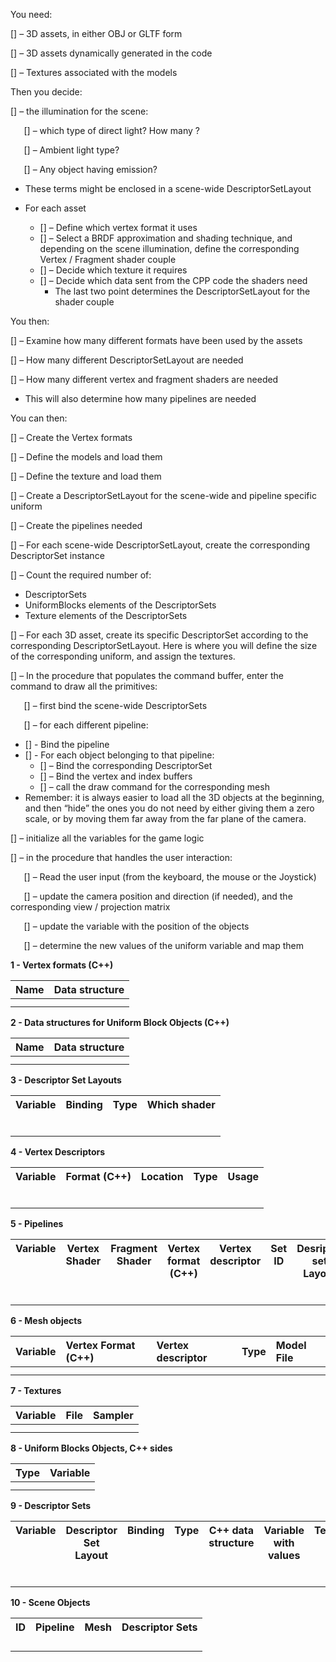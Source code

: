 ﻿You need:

[] – 3D assets, in either OBJ or GLTF form

[] – 3D assets dynamically generated in the code

[] – Textures associated with the models


Then you decide:

[] – the illumination for the scene:

`	`[] – which type of direct light? How many ?

`	`[] – Ambient light type?

`	`[] – Any object having emission?

- These terms might be enclosed in a scene-wide DescriptorSetLayout

- For each asset
  - [] – Define which vertex format it uses
  - [] – Select a BRDF approximation and shading technique, and depending on the scene illumination, define the corresponding Vertex / Fragment shader couple
  - [] – Decide which texture it requires
  - [] – Decide which data sent from the CPP code the shaders need
    - The last two point determines the DescriptorSetLayout for the shader couple

You then:

[] – Examine how many different formats have been used by the assets

[] – How many different DescriptorSetLayout are needed

[] – How many different vertex and fragment shaders are needed

- This will also determine how many pipelines are needed

You can then:

[] – Create the Vertex formats

[] – Define the models and load them

[] – Define the texture and load them

[] – Create a DescriptorSetLayout for the scene-wide and pipeline specific uniform

[] – Create the pipelines needed

[] – For each scene-wide DescriptorSetLayout, create the corresponding DescriptorSet instance

[] – Count the required number of:

- DescriptorSets
- UniformBlocks elements of the DescriptorSets
- Texture elements of the DescriptorSets

[] – For each 3D asset, create its specific DescriptorSet according to the corresponding DescriptorSetLayout. Here is where you will define the size of the corresponding uniform, and assign the textures.

[] – In the procedure that populates the command buffer, enter the command to draw all the primitives:

`	`[] – first bind the scene-wide DescriptorSets

`	`[] – for each different pipeline:

- [] - Bind the pipeline
- [] - For each object belonging to that pipeline:
  - [] – Bind the corresponding DescriptorSet
  - [] – Bind the vertex and index buffers
  - [] – call the draw command for the corresponding mesh
- Remember: it is always easier to load all the 3D objects at the beginning, and then “hide” the ones you do not need by either giving them a zero scale, or by moving them far away from the far plane of the camera.

[] – initialize all the variables for the game logic

[] – in the procedure that handles the user interaction:

`	`[] – Read the user input (from the keyboard, the mouse or the Joystick)

`	`[] – update the camera position and direction (if needed), and the corresponding view / projection matrix

`	`[] – update the variable with the position of the objects

`	`[] – determine the new values of the uniform variable and map them




**1 - Vertex formats (C++)**

|**Name**|**Data structure**|
| :- | :- |
|||
|||



**2 - Data structures for Uniform Block Objects (C++)**

|**Name**|**Data structure**|
| :- | :- |
|||
|||


**3 - Descriptor Set Layouts**

<table><tr><th valign="top"><b>Variable</b></th><th valign="top"><b>Binding</b></th><th valign="top"><b>Type</b></th><th valign="top"><b>Which shader</b></th></tr>
<tr><td rowspan="3" valign="top"></td><td valign="top"></td><td valign="top"></td><td valign="top"></td></tr>
<tr><td valign="top"></td><td valign="top"></td><td valign="top"></td></tr>
<tr><td valign="top"></td><td valign="top"></td><td valign="top"></td></tr>
<tr><td rowspan="3" valign="top"></td><td valign="top"></td><td valign="top"></td><td valign="top"></td></tr>
<tr><td valign="top"></td><td valign="top"></td><td valign="top"></td></tr>
<tr><td valign="top"></td><td valign="top"></td><td valign="top"></td></tr>
</table>


**4 - Vertex Descriptors**

<table><tr><th valign="top"><b>Variable</b></th><th valign="top"><b>Format (C++)</b></th><th valign="top"><b>Location</b></th><th valign="top"><b>Type</b></th><th valign="top"><b>Usage</b></th></tr>
<tr><td rowspan="3" valign="top"></td><td rowspan="3" valign="top"></td><td valign="top"></td><td valign="top"></td><td valign="top"></td></tr>
<tr><td valign="top"></td><td valign="top"></td><td valign="top"></td></tr>
<tr><td valign="top"></td><td valign="top"></td><td valign="top"></td></tr>
<tr><td rowspan="3" valign="top"></td><td rowspan="3" valign="top"></td><td valign="top"></td><td valign="top"></td><td valign="top"></td></tr>
<tr><td valign="top"></td><td valign="top"></td><td valign="top"></td></tr>
<tr><td valign="top"></td><td valign="top"></td><td valign="top"></td></tr>
</table>



**5 - Pipelines**

<table><tr><th valign="top"><b>Variable</b></th><th valign="top"><b>Vertex Shader</b></th><th valign="top"><b>Fragment Shader</b></th><th valign="top"><b>Vertex format (C++)</b></th><th valign="top"><b>Vertex descriptor</b></th><th valign="top"><b>Set ID</b></th><th valign="top"><b>Desriptor set Layout</b></th></tr>
<tr><td rowspan="3" valign="top"></td><td rowspan="3" valign="top"></td><td rowspan="3" valign="top"></td><td rowspan="3" valign="top"></td><td rowspan="3" valign="top"></td><td valign="top"></td><td valign="top"></td></tr>
<tr><td valign="top"></td><td valign="top"></td></tr>
<tr><td valign="top"></td><td valign="top"></td></tr>
<tr><td rowspan="3" valign="top"></td><td rowspan="3" valign="top"></td><td rowspan="3" valign="top"></td><td rowspan="3" valign="top"></td><td rowspan="3" valign="top"></td><td valign="top"></td><td valign="top"></td></tr>
<tr><td valign="top"></td><td valign="top"></td></tr>
<tr><td valign="top"></td><td valign="top"></td></tr>
</table>


**6 - Mesh objects**

|**Variable**|**Vertex Format (C++)**|**Vertex descriptor**|**Type**|**Model File**|
| :- | :- | :- | :- | :- |
||||||
||||||



**7 - Textures**

|**Variable**|**File**|**Sampler**|
| :- | :- | :- |
||||
||||


**8 - Uniform Blocks Objects, C++ sides**

|**Type**|**Variable**|
| :- | :- |
|||
|||


**9 - Descriptor Sets**

<table><tr><th valign="top"><b>Variable</b></th><th valign="top"><b>Descriptor Set Layout</b></th><th valign="top"><b>Binding</b></th><th valign="top"><b>Type</b></th><th valign="top"><b>C++ data structure</b></th><th valign="top"><b>Variable with values</b></th><th valign="top"><b>Texture</b></th></tr>
<tr><td rowspan="3" valign="top"></td><td rowspan="3" valign="top"></td><td valign="top"></td><td valign="top"></td><td valign="top"></td><td valign="top"></td><td valign="top"></td></tr>
<tr><td valign="top"></td><td valign="top"></td><td valign="top"></td><td valign="top"></td><td valign="top"></td></tr>
<tr><td valign="top"></td><td valign="top"></td><td valign="top"></td><td valign="top"></td><td valign="top"></td></tr>
<tr><td rowspan="3" valign="top"></td><td rowspan="3" valign="top"></td><td valign="top"></td><td valign="top"></td><td valign="top"></td><td valign="top"></td><td valign="top"></td></tr>
<tr><td valign="top"></td><td valign="top"></td><td valign="top"></td><td valign="top"></td><td valign="top"></td></tr>
<tr><td valign="top"></td><td valign="top"></td><td valign="top"></td><td valign="top"></td><td valign="top"></td></tr>
</table>


**10 - Scene Objects**

<table><tr><th valign="top"><b>ID</b></th><th valign="top"><b>Pipeline</b></th><th valign="top"><b>Mesh</b></th><th valign="top"><b>Descriptor Sets</b></th></tr>
<tr><td rowspan="2" valign="top"></td><td rowspan="2" valign="top"></td><td rowspan="2" valign="top"></td><td valign="top"></td></tr>
<tr><td valign="top"></td></tr>
<tr><td rowspan="2" valign="top"></td><td rowspan="2" valign="top"></td><td rowspan="2" valign="top"></td><td valign="top"></td></tr>
<tr><td valign="top"></td></tr>
</table>

